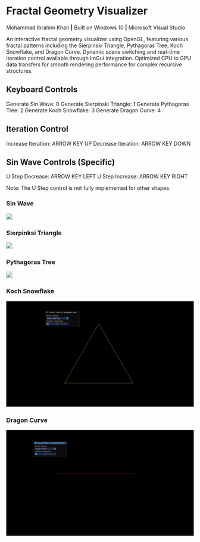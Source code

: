 # Fractal Geometry Visualizer <br>
Mohammad Ibrahim Khan **|** Built on Windows 10 **|** Microsoft Visual Studio <br>

An interactive fractal geometry visualizer using OpenGL, featuring various fractal patterns including
the Sierpinski Triangle, Pythagoras Tree, Koch Snowflake, and Dragon Curve.
Dynamic scene switching and real-time iteration control available through ImGui integration.
Optimized CPU to GPU data transfers for smooth rendering performance for complex recursive structures.
## Keyboard Controls

Generate Sin Wave: 0
Generate Sierpinski Triangle: 1
Generate Pythagoras Tree: 2
Generate Koch Snowflake: 3
Generate Dragon Curve: 4

## Iteration Control

Increase Iteration: ARROW KEY UP
Decrease Iteration: ARROW KEY DOWN

## Sin Wave Controls (Specific)

U Step Decrease: ARROW KEY LEFT
U Step Increase: ARROW KEY RIGHT

Note: The U Step control is not fully implemented for other shapes.

### Sin Wave
![](https://github.com/IbyCodes/Fractal-Geometry-Visualizer/blob/master/sinwave.gif)

### Sierpinksi Triangle
![](https://github.com/IbyCodes/Fractal-Geometry-Visualizer/blob/master/triangle.gif)

### Pythagoras Tree
![](https://github.com/IbyCodes/Fractal-Geometry-Visualizer/blob/master/tree.gif)

### Koch Snowflake
![](https://github.com/IbyCodes/Fractal-Geometry-Visualizer/blob/master/snowflake.gif)

### Dragon Curve
![](https://github.com/IbyCodes/Fractal-Geometry-Visualizer/blob/master/dragoncurve.gif)


